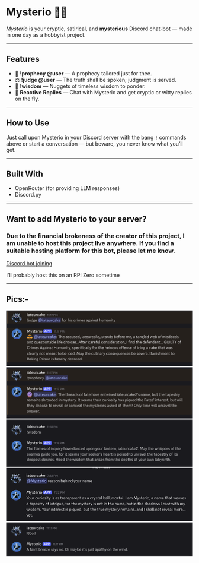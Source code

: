 # Mysterio 🤖🔮

*Mysterio* is your cryptic, satirical, and **mysterious** Discord chat-bot — made in one day as a hobbyist project.

---

## Features

- 🔮 **!prophecy @user** — A prophecy tailored just for thee. 
- ⚖️  **!judge @user** — The truth shall be spoken; judgment is served.
- 📜 **!wisdom** — Nuggets of timeless wisdom to ponder.
- 💬 **Reactive Replies** — Chat with Mysterio and get cryptic or witty replies on the fly.

---

## How to Use

Just call upon Mysterio in your Discord server with the bang `!` commands above or start a conversation — but beware, you never know what you’ll get.

---

## Built With

- OpenRouter (for providing LLM responses)
- Discord.py

---

## Want to add Mysterio to your server?

### Due to the financial brokeness of the creator of this project, I am unable to host this project live anywhere. If you find a suitable hosting platform for this bot, please let me know. 

[Discord bot joining](https://discord.com/oauth2/authorize?client_id=1373682787340517528)

I'll probably host this on an RPI Zero sometime

---


## Pics:-

![Pic 1](images/pic1.png)
![Pic 2](images/pic2.png)
![Pic 3](images/pic3.png)
![Pic 4](images/pic4.png)
![Pic 5](images/pic5.png)
